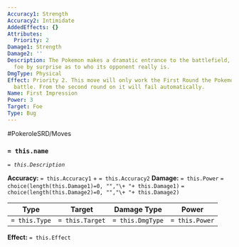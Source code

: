 ```yaml
---
Accuracy1: Strength
Accuracy2: Intimidate
AddedEffects: {}
Attributes:
  Priority: 2
Damage1: Strength
Damage2: ''
Description: The Pokemon makes a dramatic entrance to the battlefield, taking the
  foe by surprise as to who its opponent really is.
DmgType: Physical
Effect: Priority 2. This move will only work the First Round the Pokemon is out in
  battle. From the second round on it will fail automatically.
Name: First Impression
Power: 3
Target: Foe
Type: Bug
---
```


#PokeroleSRD/Moves

### `= this.name` 
*`= this.Description`*

**Accuracy:** `= this.Accuracy1` + `= this.Accuracy2`
**Damage:** `= this.Power` `= choice(length(this.Damage1)=0, "","\+ "+ this.Damage1)` `= choice(length(this.Damage2)=0, "","\+ "+ this.Damage2)`

| Type          | Target          | Damage Type          | Power          |
| ------------- | --------------- | ---------------- | -------------- |
| `= this.Type` | `= this.Target` | `= this.DmgType` | `= this.Power` | 

**Effect:** `= this.Effect`